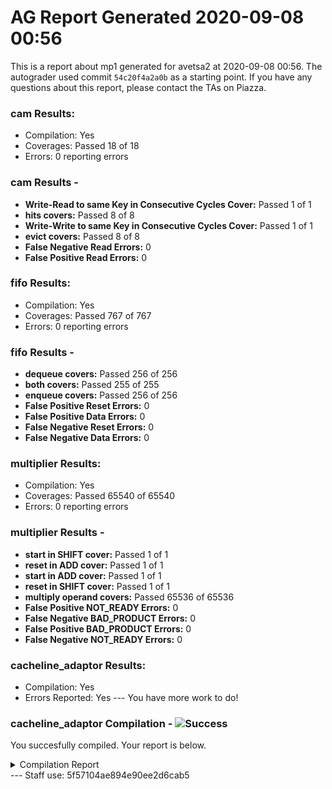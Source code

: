 # AG Report Generated 2020-09-08 00:56
This is a report about mp1 generated for avetsa2 at 2020-09-08 00:56. The autograder used commit ``54c20f4a2a0b`` as a starting point. If you have any questions about this report, please contact the TAs on Piazza.
### cam Results:
 - Compilation: Yes
 - Coverages: Passed 18 of 18
 - Errors: 0 reporting errors


### cam Results - 
<ul>
<li><b>Write-Read to same Key in Consecutive Cycles Cover:</b> Passed 1 of 1</li>
<li><b>hits covers:</b> Passed 8 of 8</li>
<li><b>Write-Write to same Key in Consecutive Cycles Cover:</b> Passed 1 of 1</li>
<li><b>evict covers:</b> Passed 8 of 8</li>
<li><b>False Negative Read Errors:</b> 0</li>
<li><b>False Positive Read Errors:</b> 0</li>
</ul>

### fifo Results:
 - Compilation: Yes
 - Coverages: Passed 767 of 767
 - Errors: 0 reporting errors


### fifo Results - 
<ul>
<li><b>dequeue covers:</b> Passed 256 of 256</li>
<li><b>both covers:</b> Passed 255 of 255</li>
<li><b>enqueue covers:</b> Passed 256 of 256</li>
<li><b>False Positive Reset Errors:</b> 0</li>
<li><b>False Positive Data Errors:</b> 0</li>
<li><b>False Negative Reset Errors:</b> 0</li>
<li><b>False Negative Data Errors:</b> 0</li>
</ul>

### multiplier Results:
 - Compilation: Yes
 - Coverages: Passed 65540 of 65540
 - Errors: 0 reporting errors


### multiplier Results - 
<ul>
<li><b>start in SHIFT cover:</b> Passed 1 of 1</li>
<li><b>reset in ADD cover:</b> Passed 1 of 1</li>
<li><b>start in ADD cover:</b> Passed 1 of 1</li>
<li><b>reset in SHIFT cover:</b> Passed 1 of 1</li>
<li><b>multiply operand covers:</b> Passed 65536 of 65536</li>
<li><b>False Positive NOT_READY Errors:</b> 0</li>
<li><b>False Negative BAD_PRODUCT Errors:</b> 0</li>
<li><b>False Positive BAD_PRODUCT Errors:</b> 0</li>
<li><b>False Negative NOT_READY Errors:</b> 0</li>
</ul>

### cacheline_adaptor Results:
 - Compilation: Yes
 - Errors Reported: Yes --- You have more work to do!

### cacheline_adaptor Compilation - ![Success][success]
You succesfully compiled. Your report is below.
<details>
<summary>Compilation Report</summary>

```
Reading pref.tcl

# 10.5b

# do /job/student/cacheline_adaptor/staff_files/staff_run.do
# if {[file exists rtl_work]} {
# 	vdel -lib rtl_work -all
# }
# vlib rtl_work
# vmap work rtl_work
# Model Technology ModelSim - Intel FPGA Edition vmap 10.5b Lib Mapping Utility 2016.10 Oct  5 2016
# vmap work rtl_work 
# Modifying /opt/altera/modelsim_ase/linuxaloem/../modelsim.ini
# 
# vlog -sv -work work  {./hdl/cacheline_adaptor.sv}
# Model Technology ModelSim - Intel FPGA Edition vlog 10.5b Compiler 2016.10 Oct  5 2016
# Start time: 05:56:09 on Sep 08,2020
# vlog -sv -work work ./hdl/cacheline_adaptor.sv 
# -- Compiling module cacheline_adaptor
# 
# Top level modules:
# 	cacheline_adaptor
# End time: 05:56:10 on Sep 08,2020, Elapsed time: 0:00:01
# Errors: 0, Warnings: 0
# vlog -sv -work work  {./hvl/testbench.sv}
# Model Technology ModelSim - Intel FPGA Edition vlog 10.5b Compiler 2016.10 Oct  5 2016
# Start time: 05:56:10 on Sep 08,2020
# vlog -sv -work work ./hvl/testbench.sv 
# -- Compiling module cacheline_adaptor
# -- Compiling module testbench
# 
# Top level modules:
# 	testbench
# End time: 05:56:10 on Sep 08,2020, Elapsed time: 0:00:00
# Errors: 0, Warnings: 0
# 
# vsim -t 1ps -L altera_ver -L lpm_ver -L sgate_ver -L altera_mf_ver -L altera_lnsim_ver -L stratixv_ver -L stratixv_hssi_ver -L stratixv_pcie_hip_ver -L rtl_work -L work -voptargs="+acc"  testbench
# vsim -t 1ps -L altera_ver -L lpm_ver -L sgate_ver -L altera_mf_ver -L altera_lnsim_ver -L stratixv_ver -L stratixv_hssi_ver -L stratixv_pcie_hip_ver -L rtl_work -L work -voptargs=""+acc"" testbench 
# Start time: 05:56:10 on Sep 08,2020
# Loading sv_std.std
# Loading work.testbench
# Loading work.cacheline_adaptor
# 
# run -all
# Starting Read Tests
# ** Error: @499995 TB: timeout
#    Time: 499995 ps  Scope: testbench.timeout File: ./hvl/testbench.sv Line: 198
# ** Note: $finish    : ./hvl/testbench.sv(199)
#    Time: 499995 ps  Iteration: 2  Instance: /testbench
# End time: 05:56:10 on Sep 08,2020, Elapsed time: 0:00:00
# Errors: 1, Warnings: 0
```

</details>
---
Staff use: 5f57104ae894e90ee2d6cab5


[success]: https://upload.wikimedia.org/wikipedia/commons/thumb/0/03/Green_check.svg/13px-Green_check.svg.png 
[failure]: https://upload.wikimedia.org/wikipedia/en/thumb/b/ba/Red_x.svg/13px-Red_x.svg.png 
